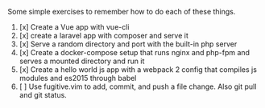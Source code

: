 Some simple exercises to remember how to do each of these things.

1. [x] Create a Vue app with vue-cli
2. [x] create a laravel app with composer and serve it
3. [x] Serve a random directory and port with the built-in php server
4. [x] Create a docker-compose setup that runs nginx and php-fpm and serves a mounted directory and run it
5. [x] Create a hello world js app with a webpack 2 config that compiles js modules and es2015 through babel
6. [ ] Use fugitive.vim to add, commit, and push a file change. Also git pull and git status.
